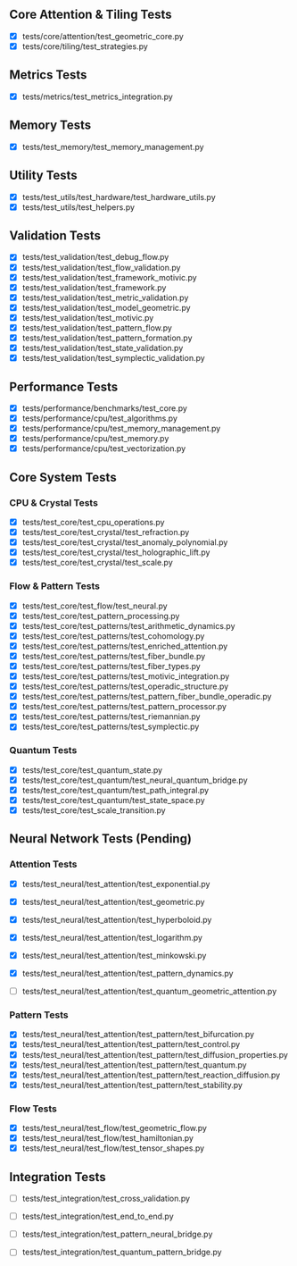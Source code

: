 ## Core Attention & Tiling Tests
- [x] tests/core/attention/test_geometric_core.py
- [x] tests/core/tiling/test_strategies.py

## Metrics Tests
- [x] tests/metrics/test_metrics_integration.py

## Memory Tests
- [x] tests/test_memory/test_memory_management.py

## Utility Tests
- [x] tests/test_utils/test_hardware/test_hardware_utils.py
- [x] tests/test_utils/test_helpers.py

## Validation Tests
- [x] tests/test_validation/test_debug_flow.py
- [x] tests/test_validation/test_flow_validation.py
- [x] tests/test_validation/test_framework_motivic.py
- [x] tests/test_validation/test_framework.py
- [x] tests/test_validation/test_metric_validation.py
- [x] tests/test_validation/test_model_geometric.py
- [x] tests/test_validation/test_motivic.py
- [x] tests/test_validation/test_pattern_flow.py
- [x] tests/test_validation/test_pattern_formation.py
- [x] tests/test_validation/test_state_validation.py
- [x] tests/test_validation/test_symplectic_validation.py

## Performance Tests
- [x] tests/performance/benchmarks/test_core.py
- [x] tests/performance/cpu/test_algorithms.py
- [x] tests/performance/cpu/test_memory_management.py
- [x] tests/performance/cpu/test_memory.py
- [x] tests/performance/cpu/test_vectorization.py

## Core System Tests
### CPU & Crystal Tests
- [x] tests/test_core/test_cpu_operations.py
- [x] tests/test_core/test_crystal/test_refraction.py
- [x] tests/test_core/test_crystal/test_anomaly_polynomial.py
- [x] tests/test_core/test_crystal/test_holographic_lift.py
- [x] tests/test_core/test_crystal/test_scale.py

### Flow & Pattern Tests
- [x] tests/test_core/test_flow/test_neural.py
- [x] tests/test_core/test_pattern_processing.py
- [x] tests/test_core/test_patterns/test_arithmetic_dynamics.py
- [x] tests/test_core/test_patterns/test_cohomology.py
- [x] tests/test_core/test_patterns/test_enriched_attention.py
- [x] tests/test_core/test_patterns/test_fiber_bundle.py
- [x] tests/test_core/test_patterns/test_fiber_types.py
- [x] tests/test_core/test_patterns/test_motivic_integration.py
- [x] tests/test_core/test_patterns/test_operadic_structure.py
- [x] tests/test_core/test_patterns/test_pattern_fiber_bundle_operadic.py
- [x] tests/test_core/test_patterns/test_pattern_processor.py
- [x] tests/test_core/test_patterns/test_riemannian.py
- [x] tests/test_core/test_patterns/test_symplectic.py

### Quantum Tests
- [x] tests/test_core/test_quantum_state.py
- [x] tests/test_core/test_quantum/test_neural_quantum_bridge.py
- [x] tests/test_core/test_quantum/test_path_integral.py
- [x] tests/test_core/test_quantum/test_state_space.py
- [x] tests/test_core/test_scale_transition.py

## Neural Network Tests (Pending)
### Attention Tests
- [x] tests/test_neural/test_attention/test_exponential.py
- [x] tests/test_neural/test_attention/test_geometric.py
- [x] tests/test_neural/test_attention/test_hyperboloid.py
- [x] tests/test_neural/test_attention/test_logarithm.py
- [x] tests/test_neural/test_attention/test_minkowski.py
- [x] tests/test_neural/test_attention/test_pattern_dynamics.py
- [ ] tests/test_neural/test_attention/test_quantum_geometric_attention.py


### Pattern Tests
- [x] tests/test_neural/test_attention/test_pattern/test_bifurcation.py
- [x] tests/test_neural/test_attention/test_pattern/test_control.py
- [x] tests/test_neural/test_attention/test_pattern/test_diffusion_properties.py
- [x] tests/test_neural/test_attention/test_pattern/test_quantum.py
- [x] tests/test_neural/test_attention/test_pattern/test_reaction_diffusion.py
- [x] tests/test_neural/test_attention/test_pattern/test_stability.py

### Flow Tests
- [x] tests/test_neural/test_flow/test_geometric_flow.py
- [x] tests/test_neural/test_flow/test_hamiltonian.py
- [x] tests/test_neural/test_flow/test_tensor_shapes.py

## Integration Tests
- [ ] tests/test_integration/test_cross_validation.py
- [ ] tests/test_integration/test_end_to_end.py
- [ ] tests/test_integration/test_pattern_neural_bridge.py
- [ ] tests/test_integration/test_quantum_pattern_bridge.py

